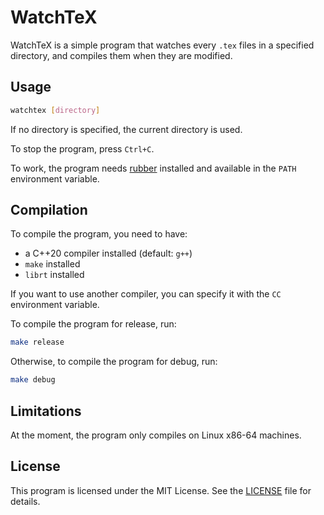 # WatchTeX

WatchTeX is a simple program that watches every `.tex` files in a specified directory, and compiles them when they are modified.

## Usage

```bash
watchtex [directory]
```

If no directory is specified, the current directory is used.

To stop the program, press `Ctrl+C`.

To work, the program needs [rubber](https://gitlab.com/latex-rubber/rubber) installed and available in the `PATH` environment variable.

## Compilation

To compile the program, you need to have:

- a C++20 compiler installed (default: `g++`)
- `make` installed
- `librt` installed

If you want to use another compiler, you can specify it with the `CC` environment variable.

To compile the program for release, run:

```bash
make release
```

Otherwise, to compile the program for debug, run:

```bash
make debug
```

## Limitations

At the moment, the program only compiles on Linux x86-64 machines.

## License

This program is licensed under the MIT License. See the [LICENSE](LICENSE) file for details.
